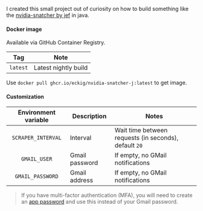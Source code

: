 I created this small project out of curiosity on how to build something like the [nvidia-snatcher by jef](https://github.com/jef/nvidia-snatcher) in java.

#### Docker image

Available via GitHub Container Registry.

| Tag | Note |
|:---:|---|
| `latest` | Latest nightly build |

Use `docker pull ghcr.io/eckig/nvidia-snatcher-j:latest` to get image.

#### Customization

| Environment variable | Description | Notes |
|:---:|---|---|
| `SCRAPER_INTERVAL` | Interval | Wait time between requests (in seconds), default `20` |
| `GMAIL_USER` | Gmail password | If empty, no GMail notifications |
| `GMAIL_PASSWORD` | Gmail address | If empty, no GMail notifications |

> If you have multi-factor authentication (MFA), you will need to create an [app password](https://myaccount.google.com/apppasswords) and use this instead of your Gmail password.
